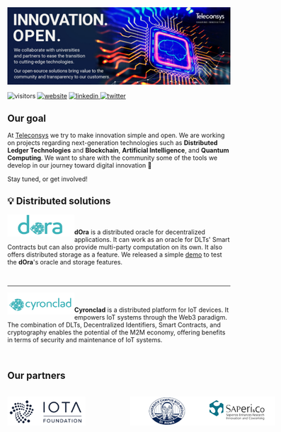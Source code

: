 <img src=https://raw.githubusercontent.com/teleconsys/.github/main/images/banner.jpg>

![visitors](https://visitor-badge.glitch.me/badge?page_id=teleconsys)
<a href="https://teleconsys.it"><img src="https://img.shields.io/static/v1?label=&labelColor=505050&message=teleconsys&color=%230076D6&style=flat&logo=google-chrome&logoColor=%230076D6" alt="website"/></a>
<a href="https://linkedin.com/company/teleconsys" ><img src="https://img.shields.io/badge/-teleconsys-blue?style=flat-square&logo=Linkedin&logoColor=white" alt="linkedin"/> </a>
<a href="https://twitter.com/teleconsys" ><img src="https://img.shields.io/twitter/follow/teleconsys.svg?style=social" alt="twitter"/> </a>



## Our goal

At [Teleconsys](https://www.teleconsys.it/) we try to make innovation simple and open. We are working on projects regarding next-generation technologies such as **Distributed Ledger Technologies** and **Blockchain**, **Artificial Intelligence**, and **Quantum Computing**. We want to share with the community some of the tools we develop in our journey toward digital innovation :rocket:

Stay tuned, or get involved!

:bulb: Distributed solutions 
---
<img align="left"  width=30% src="https://raw.githubusercontent.com/teleconsys/.github/main/images/dora_logo_small.png"> 

<br>

**dOra** is a distributed oracle for decentralized applications. It can work as an oracle for DLTs' Smart Contracts but can also provide multi-party computation on its own. It also offers distributed storage as a feature. We released a simple [demo](https://github.com/teleconsys/dora-storage-demo)</a> to test the **dOra**'s oracle and storage features.  

<br>

___

<img align="left" width=30% src="https://raw.githubusercontent.com/teleconsys/.github/main/images/cyronclad_logo_small.png">

<br>

**Cyronclad** is a distributed platform for IoT devices. It empowers IoT systems through the Web3 paradigm. The combination of DLTs, Decentralized Identifiers, Smart Contracts, and cryptography enables the potential of the M2M economy, offering benefits in terms of security and maintenance of IoT systems.

<br>

## Our partners

<br>
<a href="https://www.iota.org/" id="iota_f"><img src="https://raw.githubusercontent.com/teleconsys/.github/main/images/iota_found.png" width=35% style="float:left"></a>
<a href="https://www.unicampus.it/en" id="iota_f"><img src="https://raw.githubusercontent.com/teleconsys/.github/main/images/campusbackground.png" width=32.5% style="float:left; position:relative; left:20%"></a>
<a href="https://web.uniroma1.it/saperi_co/" id="iota_f"><img src="https://raw.githubusercontent.com/teleconsys/.github/main/images/sapericocut.png" width=32.5% style="float:left; position:relative; left:20%"></a>




